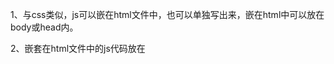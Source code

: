 1、与css类似，js可以嵌在html文件中，也可以单独写出来，嵌在html中可以放在body或head内。

2、嵌套在html文件中的js代码放在<script>标签中

3、用var和let声明变量的区别：

先使用一个变量在var，会报undifined，先使用一个变量再let，会报ReferenceError: Cannot access 'y' before initialization。var可以变量提升，let不可以。

将一个变量赋值为null，表示该变量被赋为空，打印出来就是null，let或var一个变量不赋值该变量打印就是undifined（应该理解为未赋值）

```js
// 使用 var 声明变量
function varExample() {
    console.log(x); // undefined，变量提升，但尚未赋值
    var x = 10; // 变量声明和赋值
    console.log(x); // 10
    if (true) {
        var x = 20; // 变量重复声明
        console.log(x); // 20，覆盖了外部变量
    }
    console.log(x); // 20，覆盖了外部变量
}
varExample();

// 使用 let 声明变量
function letExample() {
    // console.log(y); // ReferenceError: Cannot access 'y' before initialization，因为没有变量提升
    let y = 10; // 变量声明和赋值
    console.log(y); // 10
    if (true) {
        let y = 20; // 不同作用域内的不同变量
        console.log(y); // 20，不同作用域内的变量，不会影响外部变量
    }
    console.log(y); // 10，不同作用域内的变量，不会影响外部变量
}
letExample();

```

优先使用let，更安全

![image-20240411155303889](/Users/maijianzhao/Library/Application Support/typora-user-images/image-20240411155303889.png)

左图会把var a = 10提升到函数声明之前，这就是变量提升，a是全局变量，所以first可以调用。右图没有声明变量直接用，会直接报错。同时也能看出first能接触到自己和比自己更高级的变量，但是接触不到自己的子函数的变量。

# ==和===

==会进行类型转换再比较数值，===不会做类型转换，即==只比较数值，===先比较类型后比较数值(还会比较对象地址)

```js
console.log(5 == "5"); // true，类型转换后值相等
console.log(5 === "5"); // false，类型不同
console.log(0 == false); // true，类型转换后值相等
console.log(0 === false); // false，类型不同
console.log(null == undefined); // true，特殊情况下相等
console.log(null === undefined); // false，类型不同
console.log(3.0===3); //true
console.log(3.0==3); //true
```

## 数组与for循环

```js
var myname = ['John', 'Doe', 'OpenAI'];

// 使用 for...in 遍历数组索引
for (var index in myname) {
    console.log(index); // 输出数组索引 0, 1, 2
}

// 使用 for...of 遍历数组元素
for (var element of myname) {
    console.log(element); // 输出数组元素 John, Doe, OpenAI
}

```

## map函数及匿名函数

```js
//这个函数实现数组内每个元素+120的功能，map会遍历数组，对每个元素执行(function (any) {return any + 120;})
var myname = [100, 1, 5];        
myname = myname.map(function (any) {
    return any + 120;
})

//这个函数会打印myname
(function(){console.log(myname);})();

//这个函数会让john变成“John120”
var myname = [100, "john", 5];        
myname = myname.map(function (any) {
    return any + 120;
})

```

## arrow function

```js
// 标准箭头函数
const sum = (a, b) => {
    return a + b;
};

// 简化形式，只有一个参数和一个返回值时可以省略括号和大括号
const double = num => num * 2;

// 箭头函数作为回调函数
const numbers = [1, 2, 3];
const doubledNumbers = numbers.map(num => num * 2);

// 箭头函数在对象方法中的应用
const person = {
    name: "John",
    sayHi: () => {
        console.log("Hi, I'm " + this.name); // 这里的 this 指向全局对象，而不是 person 对象
    },
    sayHello() {
        console.log("Hello, I'm " + this.name); // 正常函数声明方式中的 this 指向 person 对象
    }
};

```

# event事件

![image-20240411163907785](https://p.ipic.vip/55qwvi.png)

+号后面的内容就是button的内容，所以会分别输出you clicked on button1/you clicked on button2


